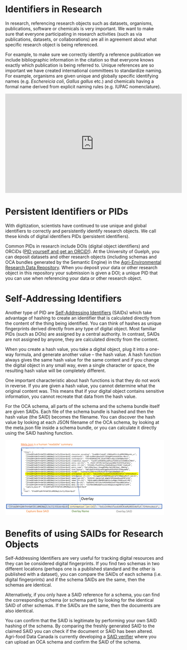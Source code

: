 # Identifiers in Research 

In research, referencing research objects such as datasets, organisms, publications, software or chemicals is very important. We want to make sure that everyone participating in research activities (such as via publications, datasets, or collaborations) are all in agreement about what specific research object is being referenced.  

For example, to make sure we correctly identify a reference publication we include bibliographic information in the citation so that everyone knows exactly which publication is being referred to. Unique references are so important we have created international committees to standardize naming. For example, organisms are given unique and globally specific identifying names (e.g. *Eschereicia coli*, *Gallus gallus* etc.) and chemicals having a formal name derived from explicit naming rules (e.g. IUPAC nomenclature). 

<iframe width="560" height="315" src="https://www.youtube.com/embed/NIqP1WQf0hY" title="YouTube video player" frameborder="0" allow="accelerometer; autoplay; clipboard-write; encrypted-media; gyroscope; picture-in-picture" allowfullscreen></iframe>

# Persistent Identifiers or PIDs 

With digitization, scientists have continued to use unique and global identifiers to correctly and persistently identify research objects. We call these kinds of digital identifiers PIDs (persistent identifiers). 

Common PIDs in research include DOIs (digital object identifiers) and ORCiDs ([PID yourself and get an ORCiD!](https://orcid.org/register)). At the University of Guelph, you can deposit datasets and other research objects (including schemas and OCA bundles generated by the Semantic Engine) in the [Agri-Environmental Research Data Repository](https://borealisdata.ca/dataverse/ugardr). When you deposit your data or other research object in this repository your submission is given a DOI; a unique PID that you can use when referencing your data or other research object. 

# Self-Addressing Identifiers 

Another type of PID are [Self-Addressing Identifiers](https://github.com/WebOfTrust/ietf-said) (SAIDs) which take advantage of hashing to create an identifier that is calculated directly from the content of the thing being identified. You can think of hashes as unique fingerprints derived directly from any type of digital object. Most familiar PIDs (such as DOIs) are assigned by a central authority. In contrast, SAIDs are not assigned by anyone, they are calculated directly from the content.

When you create a hash value, you take a digital object, plug it into a one-way formula, and generate another value – the hash value. A hash function always gives the same hash value for the same content and if you change the digital object in any small way, even a single character or space, the resulting hash value will be completely different.  

One important characteristic about hash functions is that they do not work in reverse. If you are given a hash value, you cannot determine what the original content was. This means that if your digital object contains sensitive information, you cannot recreate that data from the hash value. 

For the OCA schema, all parts of the schema and the schema bundle itself are given SAIDs. Each file of the schema bundle is hashed and then the hash value (the SAID) becomes the filename. You can discover the hash value by looking at each JSON filename of the OCA schema, by looking at the meta.json file inside a schema bundle, or you can calculate it directly using the SAID hashing function. 

![OCA schema JSON bundle showing hashes for overlays and bundle](/pictures/chicken_OCA_meta.PNG)

# Benefits of using SAIDs for Research Objects 

Self-Addressing Identifiers are very useful for tracking digital resources and they can be considered digital fingerprints. If you find two schemas in two different locations (perhaps one is a published standard and the other is published with a dataset), you can compare the SAIDs of each schema (i.e. digital fingerprints) and if the schema SAIDs are the same, then the schemas are identical. 

Alternatively, if you only have a SAID reference for a schema, you can find the corresponding schema (or schema part) by looking for the identical SAID of other schemas. If the SAIDs are the same, then the documents are also identical.  

You can confirm that the SAID is legitimate by performing your own SAID hashing of the schema. By comparing the freshly generated SAID to the claimed SAID you can check if the document or SAID has been altered. Agri-food Data Canada is currently developing a [SAID verifier](https://www.semanticengine.org/#/validate) where you can upload an OCA schema and confirm the SAID of the schema.
